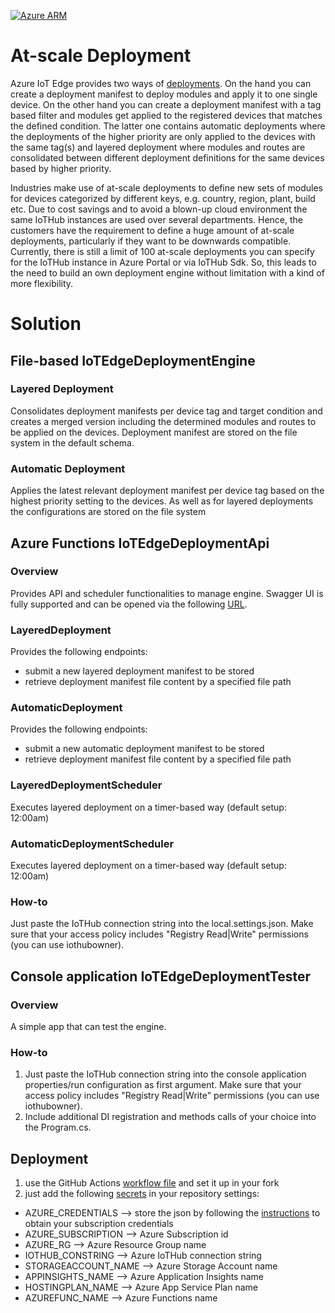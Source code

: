[![Azure ARM](https://github.com/Bindsi/IoTEdgeDeploymentService/actions/workflows/CD_Infra.yml/badge.svg)](https://github.com/Bindsi/IoTEdgeDeploymentService/actions/workflows/CD_Infra.yml)

# At-scale Deployment

Azure IoT Edge provides two ways of [deployments](https://learn.microsoft.com/en-us/azure/iot-edge/module-deployment-monitoring?view=iotedge-1.4). 
On the hand you can create a deployment manifest to deploy modules and apply it to one single device.
On the other hand you can create a deployment manifest with a tag based filter and modules get applied to the registered devices that matches the defined condition.
The latter one contains automatic deployments where the deployments of the higher priority are only applied to the devices with the same tag(s) 
and layered deployment where modules and routes are consolidated between different deployment definitions for the same devices based by higher priority.

Industries make use of at-scale deployments to define new sets of modules for devices categorized by different keys, e.g. country, region, plant, build etc.
Due to cost savings and to avoid a blown-up cloud environment the same IoTHub instances are used over several departments.
Hence, the customers have the requirement to define a huge amount of at-scale deployments, particularly if they want to be downwards compatible.
Currently, there is still a limit of 100 at-scale deployments you can specify for the IoTHub instance in Azure Portal or via IoTHub Sdk.
So, this leads to the need to build an own deployment engine without limitation with a kind of more flexibility.

# Solution

## File-based IoTEdgeDeploymentEngine

### Layered Deployment

Consolidates deployment manifests per device tag and target condition and creates a merged version including the determined modules and routes to be applied on the devices.
Deployment manifest are stored on the file system in the default schema.

### Automatic Deployment

Applies the latest relevant deployment manifest per device tag based on the highest priority setting to the devices.
As well as for layered deployments the configurations are stored on the file system

## Azure Functions IoTEdgeDeploymentApi

### Overview

Provides API and scheduler functionalities to manage engine.
Swagger UI is fully supported and can be opened via the following [URL][def].

### LayeredDeployment

Provides the following endpoints:

- submit a new layered deployment manifest to be stored
- retrieve deployment manifest file content by a specified file path

### AutomaticDeployment

Provides the following endpoints:

- submit a new automatic deployment manifest to be stored
- retrieve deployment manifest file content by a specified file path

### LayeredDeploymentScheduler

Executes layered deployment on a timer-based way (default setup: 12:00am)

### AutomaticDeploymentScheduler

Executes layered deployment on a timer-based way (default setup: 12:00am)

### How-to

Just paste the IoTHub connection string into the local.settings.json.
Make sure that your access policy includes "Registry Read|Write" permissions (you can use iothubowner).

## Console application IoTEdgeDeploymentTester

### Overview

A simple app that can test the engine.

### How-to

1. Just paste the IoTHub connection string into the console application properties/run configuration as first argument.
Make sure that your access policy includes "Registry Read|Write" permissions (you can use iothubowner).
2. Include additional DI registration and methods calls of your choice into the Program.cs.

## Deployment

1. use the GitHub Actions [workflow file][def2] and set it up in your fork
2. just add the following [secrets](https://docs.github.com/en/actions/security-guides/encrypted-secrets#creating-encrypted-secrets-for-a-repository) in your repository settings:

- AZURE_CREDENTIALS --> store the json by following the [instructions](https://learn.microsoft.com/en-us/azure/azure-resource-manager/templates/deploy-github-actions?tabs=userlevel#generate-deployment-credentials) to obtain your subscription credentials
- AZURE_SUBSCRIPTION --> Azure Subscription id
- AZURE_RG --> Azure Resource Group name
- IOTHUB_CONSTRING --> Azure IoTHub connection string
- STORAGEACCOUNT_NAME --> Azure Storage Account name
- APPINSIGHTS_NAME --> Azure Application Insights name
- HOSTINGPLAN_NAME --> Azure App Service Plan name
- AZUREFUNC_NAME --> Azure Functions name

[def]: http://localhost:7071/api/swagger/ui
[def2]: /.github/workflows/CD_Infra.yml